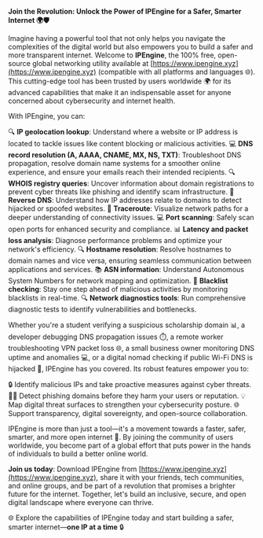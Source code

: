 **Join the Revolution: Unlock the Power of IPEngine for a Safer, Smarter Internet 🌍🛡️**

Imagine having a powerful tool that not only helps you navigate the complexities of the digital world but also empowers you to build a safer and more transparent internet. Welcome to **IPEngine**, the 100% free, open-source global networking utility available at [https://www.ipengine.xyz](https://www.ipengine.xyz) (compatible with all platforms and languages 🌐). This cutting-edge tool has been trusted by users worldwide 🌍 for its advanced capabilities that make it an indispensable asset for anyone concerned about cybersecurity and internet health.

With IPEngine, you can:

🔍 **IP geolocation lookup**: Understand where a website or IP address is located to tackle issues like content blocking or malicious activities.
💻 **DNS record resolution (A, AAAA, CNAME, MX, NS, TXT)**: Troubleshoot DNS propagation, resolve domain name systems for a smoother online experience, and ensure your emails reach their intended recipients.
🔍 **WHOIS registry queries**: Uncover information about domain registrations to prevent cyber threats like phishing and identify scam infrastructure.
🔄 **Reverse DNS**: Understand how IP addresses relate to domains to detect hijacked or spoofed websites.
🚀 **Traceroute**: Visualize network paths for a deeper understanding of connectivity issues.
💻 **Port scanning**: Safely scan open ports for enhanced security and compliance.
📊 **Latency and packet loss analysis**: Diagnose performance problems and optimize your network's efficiency.
🔍 **Hostname resolution**: Resolve hostnames to domain names and vice versa, ensuring seamless communication between applications and services.
📚 **ASN information**: Understand Autonomous System Numbers for network mapping and optimization.
🚨 **Blacklist checking**: Stay one step ahead of malicious activities by monitoring blacklists in real-time.
🔍 **Network diagnostics tools**: Run comprehensive diagnostic tests to identify vulnerabilities and bottlenecks.

Whether you're a student verifying a suspicious scholarship domain 📊, a developer debugging DNS propagation issues ⏱️, a remote worker troubleshooting VPN packet loss 🌐, a small business owner monitoring DNS uptime and anomalies 💻, or a digital nomad checking if public Wi-Fi DNS is hijacked 🚫, IPEngine has you covered. Its robust features empower you to:

🔒 Identify malicious IPs and take proactive measures against cyber threats.
🕵️‍♂️ Detect phishing domains before they harm your users or reputation.
💡 Map digital threat surfaces to strengthen your cybersecurity posture.
🌐 Support transparency, digital sovereignty, and open-source collaboration.

IPEngine is more than just a tool—it's a movement towards a faster, safer, smarter, and more open internet 🚀. By joining the community of users worldwide, you become part of a global effort that puts power in the hands of individuals to build a better online world.

**Join us today**: Download IPEngine from [https://www.ipengine.xyz](https://www.ipengine.xyz), share it with your friends, tech communities, and online groups, and be part of a revolution that promises a brighter future for the internet. Together, let's build an inclusive, secure, and open digital landscape where everyone can thrive.

🌐 Explore the capabilities of IPEngine today and start building a safer, smarter internet—**one IP at a time** 🔒
